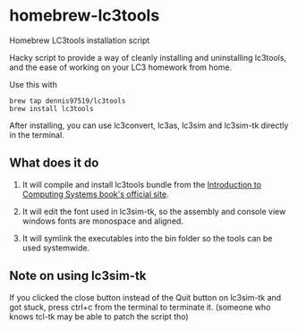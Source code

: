# homebrew-lc3tools

Homebrew LC3tools installation script

Hacky script to provide a way of cleanly installing and uninstalling lc3tools, and the ease of working on your LC3 homework from home.

Use this with 
```
brew tap dennis97519/lc3tools
brew install lc3tools
```

After installing, you can use lc3convert, lc3as, lc3sim and lc3sim-tk directly in the terminal.

## What does it do
1. It will compile and install lc3tools bundle from the [Introduction to Computing Systems book's official site](http://highered.mheducation.com/sites/0072467509/student_view0/lc-3_simulator.html).

2. It will edit the font used in lc3sim-tk, so the assembly and console view windows fonts are monospace and aligned.

3. It will symlink the executables into the bin folder so the tools can be used systemwide.

## Note on using lc3sim-tk
If you clicked the close button instead of the Quit button on lc3sim-tk and got stuck, press ctrl+c from the terminal to terminate it. (someone who knows tcl-tk may be able to patch the script tho)
